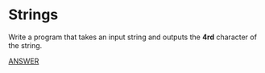 
# Strings

Write a program that takes an input string and outputs the **4rd** character of the string.

[ANSWER]()
